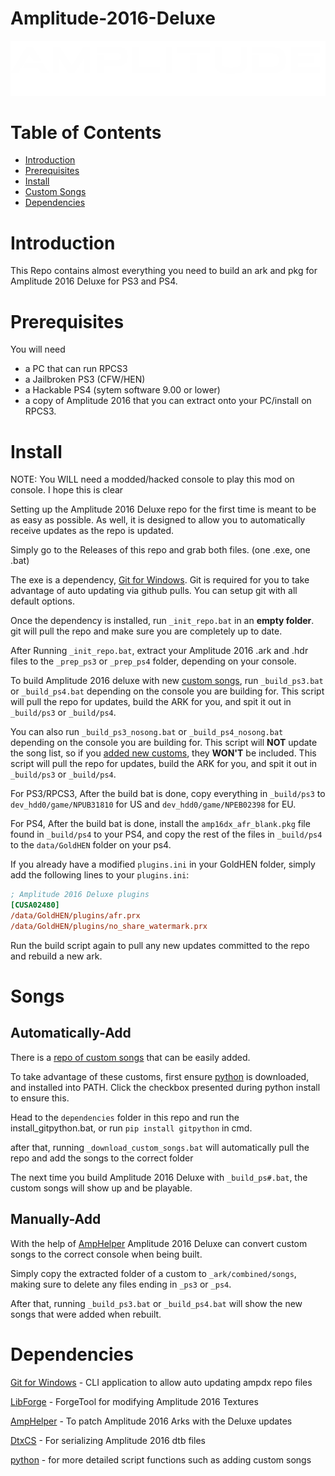 # Amplitude-2016-Deluxe

![Header Image](dependencies/header.png)

# Table of Contents  

* [Introduction](#introduction)
* [Prerequisites](#Prerequisites)
* [Install](#Install)
* [Custom Songs](#Songs)
* [Dependencies](#Dependencies)

# Introduction

This Repo contains almost everything you need to build an ark and pkg for Amplitude 2016 Deluxe for PS3 and PS4.

# Prerequisites

You will need

- a PC that can run RPCS3
- a Jailbroken PS3 (CFW/HEN)
- a Hackable PS4 (sytem software 9.00 or lower)
- a copy of Amplitude 2016 that you can extract onto your PC/install on RPCS3.

# Install

NOTE: You WILL need a modded/hacked console to play this mod on console. I hope this is clear

Setting up the Amplitude 2016 Deluxe repo for the first time is meant to be as easy as possible.
As well, it is designed to allow you to automatically receive updates as the repo is updated.

Simply go to the Releases of this repo and grab both files. (one .exe, one .bat)

The exe is a dependency, [Git for Windows](https://gitforwindows.org/).
Git is required for you to take advantage of auto updating via github pulls.
You can setup git with all default options.

Once the dependency is installed, run `_init_repo.bat` in an **empty folder**. git will pull the repo and make sure you are completely up to date.

After Running `_init_repo.bat`, extract your Amplitude 2016 .ark and .hdr files to the `_prep_ps3` or `_prep_ps4` folder, depending on your console.

To build Amplitude 2016 deluxe with new [custom songs](#Songs), run `_build_ps3.bat` or `_build_ps4.bat` depending on the console you are building for. This script will pull the repo for updates, build the ARK for you, and spit it out in `_build/ps3` or `_build/ps4`.

You can also run `_build_ps3_nosong.bat` or `_build_ps4_nosong.bat` depending on the console you are building for. This script will **NOT** update the song list, so if you [added new customs](#Songs), they **WON'T** be included. This script will pull the repo for updates, build the ARK for you, and spit it out in `_build/ps3` or `_build/ps4`.

For PS3/RPCS3, After the build bat is done, copy everything in `_build/ps3` to `dev_hdd0/game/NPUB31810` for US and `dev_hdd0/game/NPEB02398` for EU.

For PS4, After the build bat is done, install the `amp16dx_afr_blank.pkg` file found in `_build/ps4` to your PS4, and copy the rest of the files in `_build/ps4` to the `data/GoldHEN` folder on your ps4.

If you already have a modified `plugins.ini` in your GoldHEN folder, simply add the following lines to your `plugins.ini`:

```ini
; Amplitude 2016 Deluxe plugins
[CUSA02480]
/data/GoldHEN/plugins/afr.prx
/data/GoldHEN/plugins/no_share_watermark.prx
```

Run the build script again to pull any new updates committed to the repo and rebuild a new ark.

# Songs

## Automatically-Add

There is a [repo of custom songs](https://github.com/hmxmilohax/amp-2016-customs) that can be easily added.

To take advantage of these customs, first ensure [python](https://www.python.org/downloads/) is downloaded, and installed into PATH. Click the checkbox presented during python install to ensure this.

Head to the `dependencies` folder in this repo and run the install_gitpython.bat, or run `pip install gitpython` in cmd.

after that, running `_download_custom_songs.bat` will automatically pull the repo and add the songs to the correct folder

The next time you build Amplitude 2016 Deluxe with `_build_ps#.bat`, the custom songs will show up and be playable.

## Manually-Add

With the help of [AmpHelper](https://github.com/hmxmilohax/AmpHelper) Amplitude 2016 Deluxe can convert custom songs to the correct console when being built.

Simply copy the extracted folder of a custom to `_ark/combined/songs`, making sure to delete any files ending in `_ps3` or `_ps4`.

After that, running  `_build_ps3.bat` or `_build_ps4.bat` will show the new songs that were added when rebuilt.

# Dependencies

[Git for Windows](https://gitforwindows.org/) - CLI application to allow auto updating ampdx repo files

[LibForge](https://github.com/mtolly/LibForge) - ForgeTool for modifying Amplitude 2016 Textures

[AmpHelper](https://github.com/hmxmilohax/AmpHelper) - To patch Amplitude 2016 Arks with the Deluxe updates

[DtxCS](https://github.com/InvoxiPlayGames/DtxCS) - For serializing Amplitude 2016 dtb files

[python](https://www.python.org/downloads/) - for more detailed script functions such as adding custom songs
